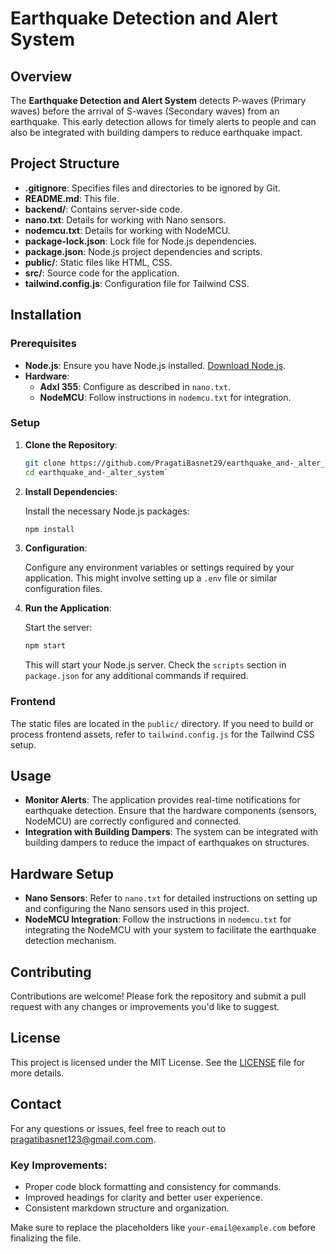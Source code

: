 # Earthquake Detection and Alert System

## Overview

The **Earthquake Detection and Alert System** detects P-waves (Primary waves) before the arrival of S-waves (Secondary waves) from an earthquake. This early detection allows for timely alerts to people and can also be integrated with building dampers to reduce earthquake impact.

## Project Structure

- **.gitignore**: Specifies files and directories to be ignored by Git.
- **README.md**: This file.
- **backend/**: Contains server-side code.
- **nano.txt**: Details for working with Nano sensors.
- **nodemcu.txt**: Details for working with NodeMCU.
- **package-lock.json**: Lock file for Node.js dependencies.
- **package.json**: Node.js project dependencies and scripts.
- **public/**: Static files like HTML, CSS.
- **src/**: Source code for the application.
- **tailwind.config.js**: Configuration file for Tailwind CSS.

## Installation

### Prerequisites

- **Node.js**: Ensure you have Node.js installed. [Download Node.js](https://nodejs.org/).
- **Hardware**:
  - **Adxl 355**: Configure as described in `nano.txt`.
  - **NodeMCU**: Follow instructions in `nodemcu.txt` for integration.

### Setup

1. **Clone the Repository**:

   ```bash
   git clone https://github.com/PragatiBasnet29/earthquake_and-_alter_system.git
   cd earthquake_and-_alter_system`

2. **Install Dependencies**:

   Install the necessary Node.js packages:

   ```bash
   npm install
   ```

3. **Configuration**:

   Configure any environment variables or settings required by your application. This might involve setting up a `.env` file or similar configuration files.

4. **Run the Application**:

   Start the server:

   ```bash
   npm start
   ```

   This will start your Node.js server. Check the `scripts` section in `package.json` for any additional commands if required.

### Frontend

The static files are located in the `public/` directory. If you need to build or process frontend assets, refer to `tailwind.config.js` for the Tailwind CSS setup.

## Usage

- **Monitor Alerts**: The application provides real-time notifications for earthquake detection. Ensure that the hardware components (sensors, NodeMCU) are correctly configured and connected.
- **Integration with Building Dampers**: The system can be integrated with building dampers to reduce the impact of earthquakes on structures.

## Hardware Setup

- **Nano Sensors**: Refer to `nano.txt` for detailed instructions on setting up and configuring the Nano sensors used in this project.
- **NodeMCU Integration**: Follow the instructions in `nodemcu.txt` for integrating the NodeMCU with your system to facilitate the earthquake detection mechanism.

## Contributing

Contributions are welcome! Please fork the repository and submit a pull request with any changes or improvements you'd like to suggest.

## License

This project is licensed under the MIT License. See the [LICENSE](LICENSE) file for more details.

## Contact

For any questions or issues, feel free to reach out to [pragatibasnet123@gmail.com.com](mailto:pragatibasnet123@gmail.com).


### Key Improvements:
- Proper code block formatting and consistency for commands.
- Improved headings for clarity and better user experience.
- Consistent markdown structure and organization.

Make sure to replace the placeholders like `your-email@example.com` before finalizing the file.
